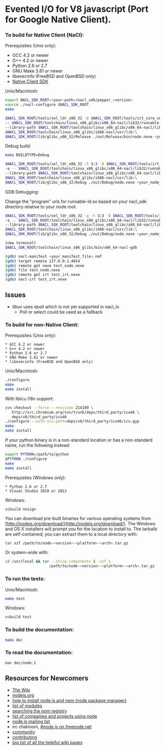Evented I/O for V8 javascript (Port for Google Native Client).
===

### To build for Native Client (NaCl):

Prerequisites (Unix only):

+ GCC 4.2 or newer
+ G++ 4.2 or newer
+ Python 2.6 or 2.7
+ GNU Make 3.81 or newer
+ libexecinfo (FreeBSD and OpenBSD only)
+ [Native Client SDK](https://developer.chrome.com/native-client/sdk/download)

Unix/Macintosh:

```sh
export NACL_SDK_ROOT=<your-path>/nacl_sdk/pepper_<version>
source ./nacl-configure $NACL_SDK_ROOT
make

$NACL_SDK_ROOT/tools/sel_ldr_x86_32 -B $NACL_SDK_ROOT/tools/irt_core_x86_32.nexe -a \
-- $NACL_SDK_ROOT/toolchain/linux_x86_glibc/x86_64-nacl/lib32/runnable-ld.so \
--library-path $NACL_SDK_ROOT/toolchain/linux_x86_glibc/x86_64-nacl/lib32:\
$NACL_SDK_ROOT/toolchain/linux_x86_glibc/i686-nacl/usr/lib:\
$NACL_SDK_ROOT/lib/glibc_x86_32/Release ./out/Release/bin/node.nexe <your_nodejs_file>.js
```

Debug build:

```sh
make BUILDTYPE=Debug 

$NACL_SDK_ROOT/tools/sel_ldr_x86_32 -h 3:3 -B $NACL_SDK_ROOT/tools/irt_core_x86_32.nexe \
-a -- $NACL_SDK_ROOT/toolchain/linux_x86_glibc/x86_64-nacl/lib32/runnable-ld.so \
--library-path $NACL_SDK_ROOT/toolchain/linux_x86_glibc/x86_64-nacl/lib32:\
$NACL_SDK_ROOT/toolchain/linux_x86_glibc/i686-nacl/usr/lib:\
$NACL_SDK_ROOT/lib/glibc_x86_32/Debug ./out/Debug/node.nexe <your_nodejs_file>.js
```

GDB Debugging:

Change the "program" urls for runnable-ld.so based on your nacl_sdk directory 
relative to your node root.
```sh
$NACL_SDK_ROOT/tools/sel_ldr_x86_32 -g -h 3:3 -B $NACL_SDK_ROOT/tools/irt_core_x86_32.nexe \
-a -- $NACL_SDK_ROOT/toolchain/linux_x86_glibc/x86_64-nacl/lib32/runnable-ld.so \
--library-path $NACL_SDK_ROOT/toolchain/linux_x86_glibc/x86_64-nacl/lib32:\
$NACL_SDK_ROOT/toolchain/linux_x86_glibc/i686-nacl/usr/lib:\
$NACL_SDK_ROOT/lib/glibc_x86_32/Debug ./out/Debug/node.nexe <your_nodejs_file>.js

(new terminal)
$NACL_SDK_ROOT/toolchain/linux_x86_glibc/bin/x86_64-nacl-gdb

(gdb) nacl-manifest <your_manifest_file>.nmf
(gdb) target remote 127.0.0.1:4014
(gdb) remote get nexe test_node.nexe
(gdb) file test_node.nexe
(gdb) remote get irt test_irt.nexe 
(gdb) nacl-irt test_irt.nexe
```

## Issues
- libuv uses epoll which is not yet supported in nacl_io
  - Poll or select could be used as a fallback
  

### To build for non-Native Client:

Prerequisites (Unix only):

    * GCC 4.2 or newer
    * G++ 4.2 or newer
    * Python 2.6 or 2.7
    * GNU Make 3.81 or newer
    * libexecinfo (FreeBSD and OpenBSD only)

Unix/Macintosh:

```sh
./configure
make
make install
```

With libicu i18n support:

```sh
svn checkout --force --revision 214189 \
   http://src.chromium.org/svn/trunk/deps/third_party/icu46 \
   deps/v8/third_party/icu46
./configure --with-icu-path=deps/v8/third_party/icu46/icu.gyp
make
make install
```

If your python binary is in a non-standard location or has a
non-standard name, run the following instead:

```sh
export PYTHON=/path/to/python
$PYTHON ./configure
make
make install
```

Prerequisites (Windows only):

    * Python 2.6 or 2.7
    * Visual Studio 2010 or 2012

Windows:

    vcbuild nosign

You can download pre-built binaries for various operating systems from
[http://nodejs.org/download/](http://nodejs.org/download/).  The Windows
and OS X installers will prompt you for the location to install to.
The tarballs are self-contained; you can extract them to a local directory
with:

```sh
tar xzf /path/to/node-<version>-<platform>-<arch>.tar.gz
```

Or system-wide with:

```sh
cd /usr/local && tar --strip-components 1 -xzf \
                    /path/to/node-<version>-<platform>-<arch>.tar.gz
```

### To run the tests:

Unix/Macintosh:

```sh
make test
```

Windows:

```sh
vcbuild test
```

### To build the documentation:

```sh
make doc
```

### To read the documentation:

```sh
man doc/node.1
```

Resources for Newcomers
---
  - [The Wiki](https://github.com/joyent/node/wiki)
  - [nodejs.org](http://nodejs.org/)
  - [how to install node.js and npm (node package manager)](http://www.joyent.com/blog/installing-node-and-npm/)
  - [list of modules](https://github.com/joyent/node/wiki/modules)
  - [searching the npm registry](http://npmjs.org/)
  - [list of companies and projects using node](https://github.com/joyent/node/wiki/Projects,-Applications,-and-Companies-Using-Node)
  - [node.js mailing list](http://groups.google.com/group/nodejs)
  - irc chatroom, [#node.js on freenode.net](http://webchat.freenode.net?channels=node.js&uio=d4)
  - [community](https://github.com/joyent/node/wiki/Community)
  - [contributing](https://github.com/joyent/node/wiki/Contributing)
  - [big list of all the helpful wiki pages](https://github.com/joyent/node/wiki/_pages)
